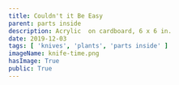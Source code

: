 ```yaml
---
title: Couldn't it Be Easy
parent: parts inside
description: Acrylic  on cardboard, 6 x 6 in.
date: 2019-12-03
tags: [ 'knives', 'plants', 'parts inside' ]
imageName: knife-time.png
hasImage: True
public: True
---
```

